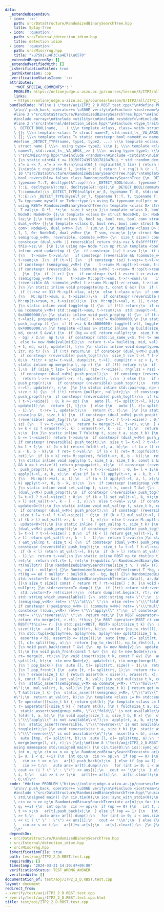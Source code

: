 ```yaml
---
data:
  _extendedDependsOn:
  - icon: ':x:'
    path: src/DataStructure/RandomizedBinarySearchTree.hpp
    title: Splay-Tree
  - icon: ':question:'
    path: src/Internal/detection_idiom.hpp
    title: detection idiom
  - icon: ':question:'
    path: src/Misc/rng.hpp
    title: "\u7591\u4F3C\u4E71\u6570"
  _extendedRequiredBy: []
  _extendedVerifiedWith: []
  _isVerificationFailed: true
  _pathExtension: cpp
  _verificationStatusIcon: ':x:'
  attributes:
    '*NOT_SPECIAL_COMMENTS*': ''
    PROBLEM: https://onlinejudge.u-aizu.ac.jp/courses/lesson/8/ITP2/all/ITP2_2_D
    links:
    - https://onlinejudge.u-aizu.ac.jp/courses/lesson/8/ITP2/all/ITP2_2_D
  bundledCode: "#line 1 \"test/aoj/ITP2_2_D.RBST.test.cpp\"\n#define PROBLEM \"https://onlinejudge.u-aizu.ac.jp/courses/lesson/8/ITP2/all/ITP2_2_D\"\
    \n\n// push_back, operator+= \u306E verify\n\n#include <iostream>\n#include <vector>\n\
    #line 3 \"src/DataStructure/RandomizedBinarySearchTree.hpp\"\n#include <string>\n\
    #include <array>\n#include <utility>\n#include <cstddef>\n#include <cassert>\n\
    #line 2 \"src/Internal/detection_idiom.hpp\"\n#include <type_traits>\n#define\
    \ _DETECT_BOOL(name, ...) \\\n template <class, class= void> struct name: std::false_type\
    \ {}; \\\n template <class T> struct name<T, std::void_t<__VA_ARGS__>>: std::true_type\
    \ {}; \\\n template <class T> static constexpr bool name##_v= name<T>::value\n\
    #define _DETECT_TYPE(name, type1, type2, ...) \\\n template <class T, class= void>\
    \ struct name { \\\n  using type= type2; \\\n }; \\\n template <class T> struct\
    \ name<T, std::void_t<__VA_ARGS__>> { \\\n  using type= type1; \\\n }\n#line 2\
    \ \"src/Misc/rng.hpp\"\n#include <random>\n#include <cstdint>\nuint64_t rng()\
    \ {\n static uint64_t x= 10150724397891781847ULL * std::random_device{}();\n return\
    \ x^= x << 7, x^= x >> 9;\n}\nuint64_t rng(uint64_t lim) { return rng() % lim;\
    \ }\nint64_t rng(int64_t l, int64_t r) { return l + rng() % (r - l); }\n#line\
    \ 10 \"src/DataStructure/RandomizedBinarySearchTree.hpp\"\ntemplate <class M,\
    \ bool reversible= false> class RandomizedBinarySearchTree {\n _DETECT_BOOL(semigroup,\
    \ typename T::T, decltype(&T::op));\n _DETECT_BOOL(dual, typename T::T, typename\
    \ T::E, decltype(&T::mp), decltype(&T::cp));\n _DETECT_BOOL(commute, typename\
    \ T::commute);\n _DETECT_TYPE(nullptr_or_E, typename T::E, std::nullptr_t, typename\
    \ T::E);\n _DETECT_TYPE(myself_or_T, typename T::T, T, typename T::T);\n using\
    \ T= typename myself_or_T<M>::type;\n using E= typename nullptr_or_E<M>::type;\n\
    \ using RBST= RandomizedBinarySearchTree;\n template <class D> struct NodeB {\n\
    \  T val;\n  D *l, *r;\n  size_t sz;\n };\n template <class D, bool du> struct\
    \ NodeD: NodeB<D> {};\n template <class D> struct NodeD<D, 1>: NodeB<D> {\n  E\
    \ laz;\n };\n template <class D, bool sg, bool rev, bool com> struct NodeS: NodeD<D,\
    \ dual_v<M>> {};\n template <class D, bool rev, bool com> struct NodeS<D, 1, rev,\
    \ com>: NodeD<D, dual_v<M>> {\n  T sum;\n };\n template <class D> struct NodeS<D,\
    \ 1, 1, 0>: NodeD<D, dual_v<M>> {\n  T sum, rsum;\n };\n struct Node: NodeS<Node,\
    \ semigroup_v<M>, reversible, commute_v<M>> {\n  size_t size() const {\n   if\
    \ constexpr (dual_v<M> || reversible) return this->sz & 0x3fffffff;\n   else return\
    \ this->sz;\n  }\n };\n using np= Node *;\n np rt;\n template <bool sz= 1> static\
    \ inline void update(np t) {\n  if constexpr (sz) t->sz= 1;\n  if constexpr (semigroup_v<M>)\
    \ {\n   t->sum= t->val;\n   if constexpr (reversible && !commute_v<M>) t->rsum=\
    \ t->sum;\n  }\n  if (t->l) {\n   if constexpr (sz) t->sz+= t->l->size();\n  \
    \ if constexpr (semigroup_v<M>) {\n    t->sum= M::op(t->l->sum, t->sum);\n   \
    \ if constexpr (reversible && !commute_v<M>) t->rsum= M::op(t->rsum, t->l->rsum);\n\
    \   }\n  }\n  if (t->r) {\n   if constexpr (sz) t->sz+= t->r->size();\n   if constexpr\
    \ (semigroup_v<M>) {\n    t->sum= M::op(t->sum, t->r->sum);\n    if constexpr\
    \ (reversible && !commute_v<M>) t->rsum= M::op(t->r->rsum, t->rsum);\n   }\n \
    \ }\n }\n static inline void propagate(np t, const E &x) {\n  if (!t) return;\n\
    \  if (t->sz >> 31) M::cp(t->laz, x);\n  else t->laz= x;\n  if constexpr (semigroup_v<M>)\
    \ {\n   M::mp(t->sum, x, t->size());\n   if constexpr (reversible && !commute_v<M>)\
    \ M::mp(t->rsum, x, t->size());\n  }\n  M::mp(t->val, x, 1), t->sz|= 0x80000000;\n\
    \ }\n static inline void toggle(np t) {\n  if (!t) return;\n  if constexpr (semigroup_v<M>\
    \ && !commute_v<M>) std::swap(t->sum, t->rsum);\n  std::swap(t->l, t->r), t->sz^=\
    \ 0x40000000;\n }\n static inline void push_prop(np t) {\n  if (t->sz >> 31) propagate(t->l,\
    \ t->laz), propagate(t->r, t->laz), t->sz^= 0x80000000;\n }\n static inline void\
    \ push_tog(np t) {\n  if (t->sz & 0x40000000) toggle(t->l), toggle(t->r), t->sz^=\
    \ 0x40000000;\n }\n template <class S> static inline np build(size_t bg, size_t\
    \ ed, const S &val) {\n  if (bg == ed) return nullptr;\n  size_t mid= bg + (ed\
    \ - bg) / 2;\n  np t;\n  if constexpr (std::is_same_v<S, T>) t= new Node{val};\n\
    \  else t= new Node{val[mid]};\n  return t->l= build(bg, mid, val), t->r= build(mid\
    \ + 1, ed, val), update(t), t;\n }\n static inline void dump(typename std::vector<T>::iterator\
    \ itr, np t) {\n  if (!t) return;\n  if constexpr (dual_v<M>) push_prop(t);\n\
    \  if constexpr (reversible) push_tog(t);\n  size_t sz= t->l ? t->l->size() :\
    \ 0;\n  *(itr + sz)= t->val, dump(itr, t->l), dump(itr + sz + 1, t->r);\n }\n\
    \ static inline np merge(np l, np r) {\n  if (!l) return r;\n  if (!r) return\
    \ l;\n  if (size_t lsz= l->size(), rsz= r->size(); rng(lsz + rsz) < lsz) {\n \
    \  if constexpr (dual_v<M>) push_prop(l);\n   if constexpr (reversible) push_tog(l);\n\
    \   return l->r= merge(l->r, r), update(l), l;\n  } else {\n   if constexpr (dual_v<M>)\
    \ push_prop(r);\n   if constexpr (reversible) push_tog(r);\n   return r->l= merge(l,\
    \ r->l), update(r), r;\n  }\n }\n static inline std::pair<np, np> split(np t,\
    \ size_t k) {\n  if (!t) return {nullptr, nullptr};\n  if constexpr (dual_v<M>)\
    \ push_prop(t);\n  if constexpr (reversible) push_tog(t);\n  if (size_t sz= t->l\
    \ ? t->l->size() : 0; k <= sz) {\n   auto [l, r]= split(t->l, k);\n   t->l= r,\
    \ update(t);\n   return {l, t};\n  } else {\n   auto [l, r]= split(t->r, k - sz\
    \ - 1);\n   t->r= l, update(t);\n   return {t, r};\n  }\n }\n static inline T\
    \ erase(np &t, size_t k) {\n  if constexpr (dual_v<M>) push_prop(t);\n  if constexpr\
    \ (reversible) push_tog(t);\n  size_t sz= t->l ? t->l->size() : 0;\n  if (k ==\
    \ sz) {\n   T v= t->val;\n   return t= merge(t->l, t->r), v;\n  } else {\n   T\
    \ v= k < sz ? erase(t->l, k) : erase(t->r, k - sz - 1);\n   return update(t),\
    \ v;\n  }\n }\n static inline T fold(np t, size_t a, size_t b) {\n  if (!a &&\
    \ b == t->size()) return t->sum;\n  if constexpr (dual_v<M>) push_prop(t);\n \
    \ if constexpr (reversible) push_tog(t);\n  size_t l= t->l ? t->l->size() : 0,\
    \ k= l + 1;\n  if (b < k) return fold(t->l, a, b);\n  if (a > l) return fold(t->r,\
    \ a - k, b - k);\n  T ret= t->val;\n  if (a < l) ret= M::op(fold(t->l, a, l),\
    \ ret);\n  if (b > k) ret= M::op(ret, fold(t->r, 0, b - k));\n  return ret;\n\
    \ }\n static inline void apply(np t, size_t a, size_t b, const E &x) {\n  if (!a\
    \ && b == t->size()) return propagate(t, x);\n  if constexpr (reversible) push_tog(t);\n\
    \  push_prop(t);\n  size_t l= t->l ? t->l->size() : 0, k= l + 1;\n  if (b < k)\
    \ apply(t->l, a, b, x);\n  else if (a > l) apply(t->r, a - k, b - k, x);\n  else\
    \ {\n   M::mp(t->val, x, 1);\n   if (a < l) apply(t->l, a, l, x);\n   if (b >\
    \ k) apply(t->r, 0, b - k, x);\n  }\n  if constexpr (semigroup_v<M>) update<0>(t);\n\
    \ }\n static inline void set_val(np t, size_t k, const T &v) {\n  if constexpr\
    \ (dual_v<M>) push_prop(t);\n  if constexpr (reversible) push_tog(t);\n  size_t\
    \ l= t->l ? t->l->size() : 0;\n  if (k < l) set_val(t->l, k, v);\n  else if (k\
    \ > l) set_val(t->r, k - l - 1, v);\n  else t->val= v;\n  if constexpr (semigroup_v<M>)\
    \ update<0>(t);\n }\n static inline void mul_val(np t, size_t k, const T &v) {\n\
    \  if constexpr (dual_v<M>) push_prop(t);\n  if constexpr (reversible) push_tog(t);\n\
    \  size_t l= t->l ? t->l->size() : 0;\n  if (k < l) mul_val(t->l, k, v);\n  else\
    \ if (k > l) mul_val(t->r, k - l - 1, v);\n  else t->val= M::op(t->val, v);\n\
    \  update<0>(t);\n }\n static inline T get_val(np t, size_t k) {\n  if constexpr\
    \ (dual_v<M>) push_prop(t);\n  if constexpr (reversible) push_tog(t);\n  size_t\
    \ l= t->l ? t->l->size() : 0;\n  if (k < l) return get_val(t->l, k);\n  if (k\
    \ > l) return get_val(t->r, k - l - 1);\n  return t->val;\n }\n static inline\
    \ T &at_val(np t, size_t k) {\n  if constexpr (dual_v<M>) push_prop(t);\n  if\
    \ constexpr (reversible) push_tog(t);\n  size_t l= t->l ? t->l->size() : 0;\n\
    \  if (k < l) return at_val(t->l, k);\n  if (k > l) return at_val(t->r, k - l\
    \ - 1);\n  return t->val;\n }\n static inline RBST np_to_rbst(np t) {\n  RBST\
    \ ret;\n  return ret.rt= t, ret;\n }\npublic:\n RandomizedBinarySearchTree():\
    \ rt(nullptr) {}\n RandomizedBinarySearchTree(size_t n, T val= T()): rt(n ? build(0,\
    \ n, val) : nullptr) {}\n RandomizedBinarySearchTree(const T *bg, const T *ed):\
    \ rt(bg == ed ? nullptr : build(0, ed - bg, bg)) {}\n RandomizedBinarySearchTree(const\
    \ std::vector<T> &ar): RandomizedBinarySearchTree(ar.data(), ar.data() + ar.size())\
    \ {}\n size_t size() const { return rt ? rt->size() : 0; }\n void clear() { rt=\
    \ nullptr; }\n std::vector<T> dump() {\n  if (!rt) return std::vector<T>();\n\
    \  std::vector<T> ret(size());\n  return dump(ret.begin(), rt), ret;\n }\n static\
    \ std::string which_unavailable() {\n  std::string ret= \"\";\n  if constexpr\
    \ (semigroup_v<M>) ret+= \"\\\"at\\\" \";\n  else ret+= \"\\\"fold\\\" \";\n \
    \ if constexpr (!semigroup_v<M> || !commute_v<M>) ret+= \"\\\"mul\\\" \";\n  if\
    \ constexpr (!dual_v<M>) ret+= \"\\\"apply\\\" \";\n  if constexpr (!reversible)\
    \ ret+= \"\\\"reverse\\\" \";\n  return ret;\n }\n RBST &operator+=(RBST r) {\
    \ return rt= merge(rt, r.rt), *this; }\n RBST operator+(RBST r) const { return\
    \ RBST(*this)+= r; }\n std::pair<RBST, RBST> split(size_t k) {\n  assert(k <=\
    \ size());\n  auto [l, r]= split(rt, k);\n  return {np_to_rbst(l), np_to_rbst(r)};\n\
    \ }\n std::tuple<SplayTree, SplayTree, SplayTree> split3(size_t a, size_t b) {\n\
    \  assert(a < b), assert(b <= size());\n  auto [tmp, r]= split(rt, b);\n  auto\
    \ [l, c]= split(tmp, a);\n  return {np_to_rbst(l), np_to_rbst(c), np_to_rbst(r)};\n\
    \ }\n void push_back(const T &v) {\n  np t= new Node{v};\n  update(t), rt= merge(rt,\
    \ t);\n }\n void push_front(const T &v) {\n  np t= new Node{v};\n  update(t),\
    \ rt= merge(t, rt);\n }\n void insert(size_t k, const T &v) {\n  auto [l, r]=\
    \ split(rt, k);\n  rt= new Node{v}, update(rt), rt= merge(merge(l, rt), r);\n\
    \ }\n T pop_back() {\n  auto [l, t]= split(rt, size() - 1);\n  return rt= l, t->val;\n\
    \ }\n T pop_front() {\n  auto [t, r]= split(rt, 1);\n  return rt= r, t->val;\n\
    \ }\n T erase(size_t k) { return assert(k < size()), erase(rt, k); }\n void set(size_t\
    \ k, const T &val) { set_val(rt, k, val); }\n void mul(size_t k, const T &val)\
    \ {\n  static_assert(semigroup_v<M> && commute_v<M>, \"\\\"mul\\\" is not available\\\
    n\");\n  mul_val(rt, k, val);\n }\n T get(size_t k) { return get_val(rt, k); }\n\
    \ T &at(size_t k) {\n  static_assert(!semigroup_v<M>, \"\\\"at\\\" is not available\\\
    n\");\n  return at_val(rt, k);\n }\n template <class L= M> std::enable_if_t<semigroup_v<L>,\
    \ T> operator[](size_t k) { return get(k); }\n template <class L= M> std::enable_if_t<!semigroup_v<L>,\
    \ T> &operator[](size_t k) { return at(k); }\n T fold(size_t a, size_t b) {\n\
    \  static_assert(semigroup_v<M>, \"\\\"fold\\\" is not available\\n\");\n  return\
    \ fold(rt, a, b);\n }\n void apply(size_t a, size_t b, E x) {\n  static_assert(dual_v<M>,\
    \ \"\\\"apply\\\" is not available\\n\");\n  apply(rt, a, b, x);\n }\n void reverse()\
    \ {\n  static_assert(reversible, \"\\\"reverse\\\" is not available\\n\");\n \
    \ toggle(rt);\n }\n void reverse(size_t a, size_t b) {\n  static_assert(reversible,\
    \ \"\\\"reverse\\\" is not available\\n\");\n  assert(a < b), assert(b <= size());\n\
    \  auto [tmp, r]= split(rt, b);\n  auto [l, c]= split(tmp, a);\n  toggle(c), rt=\
    \ merge(merge(l, c), r);\n }\n};\n#line 8 \"test/aoj/ITP2_2_D.RBST.test.cpp\"\n\
    using namespace std;\nsigned main() {\n cin.tie(0);\n ios::sync_with_stdio(0);\n\
    \ int n, q;\n cin >> n >> q;\n RandomizedBinarySearchTree<int> ar[n];\n for (int\
    \ i= 0; i < q; ++i) {\n  int op;\n  cin >> op;\n  if (op == 0) {\n   int t, x;\n\
    \   cin >> t >> x;\n   ar[t].push_back(x);\n  } else if (op == 1) {\n   int t;\n\
    \   cin >> t;\n   auto ans= ar[t].dump();\n   for (int i= 0; i < ans.size(); ++i)\
    \ cout << (i ? \" \" : \"\") << ans[i];\n   cout << '\\n';\n  } else {\n   int\
    \ s, t;\n   cin >> s >> t;\n   ar[t]+= ar[s];\n   ar[s].clear();\n  }\n }\n return\
    \ 0;\n}\n"
  code: "#define PROBLEM \"https://onlinejudge.u-aizu.ac.jp/courses/lesson/8/ITP2/all/ITP2_2_D\"\
    \n\n// push_back, operator+= \u306E verify\n\n#include <iostream>\n#include <vector>\n\
    #include \"src/DataStructure/RandomizedBinarySearchTree.hpp\"\nusing namespace\
    \ std;\nsigned main() {\n cin.tie(0);\n ios::sync_with_stdio(0);\n int n, q;\n\
    \ cin >> n >> q;\n RandomizedBinarySearchTree<int> ar[n];\n for (int i= 0; i <\
    \ q; ++i) {\n  int op;\n  cin >> op;\n  if (op == 0) {\n   int t, x;\n   cin >>\
    \ t >> x;\n   ar[t].push_back(x);\n  } else if (op == 1) {\n   int t;\n   cin\
    \ >> t;\n   auto ans= ar[t].dump();\n   for (int i= 0; i < ans.size(); ++i) cout\
    \ << (i ? \" \" : \"\") << ans[i];\n   cout << '\\n';\n  } else {\n   int s, t;\n\
    \   cin >> s >> t;\n   ar[t]+= ar[s];\n   ar[s].clear();\n  }\n }\n return 0;\n\
    }\n"
  dependsOn:
  - src/DataStructure/RandomizedBinarySearchTree.hpp
  - src/Internal/detection_idiom.hpp
  - src/Misc/rng.hpp
  isVerificationFile: true
  path: test/aoj/ITP2_2_D.RBST.test.cpp
  requiredBy: []
  timestamp: '2024-03-31 14:30:47+09:00'
  verificationStatus: TEST_WRONG_ANSWER
  verifiedWith: []
documentation_of: test/aoj/ITP2_2_D.RBST.test.cpp
layout: document
redirect_from:
- /verify/test/aoj/ITP2_2_D.RBST.test.cpp
- /verify/test/aoj/ITP2_2_D.RBST.test.cpp.html
title: test/aoj/ITP2_2_D.RBST.test.cpp
---
```

